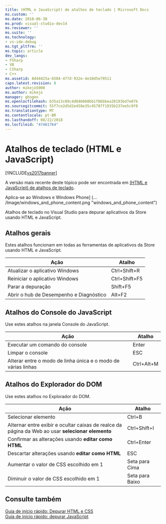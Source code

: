 ```yaml
---
title: (HTML e JavaScript) de atalhos de teclado | Microsoft Docs
ms.custom: ''
ms.date: 2018-06-30
ms.prod: visual-studio-dev14
ms.reviewer: ''
ms.suite: ''
ms.technology:
- vs-ide-debug
ms.tgt_pltfrm: ''
ms.topic: article
dev_langs:
- FSharp
- VB
- CSharp
- C++
ms.assetid: 8d44425a-6584-477d-932e-4e10d5e79511
caps.latest.revision: 8
author: mikejo5000
ms.author: mikejo
manager: ghogen
ms.openlocfilehash: b35a13c09c4d846088bb1f86bbea28193bd7e07b
ms.sourcegitcommit: 55f7ce2d5d2e458e35c45787f1935b237ee5c9f8
ms.translationtype: MT
ms.contentlocale: pt-BR
ms.lasthandoff: 08/22/2018
ms.locfileid: "47461764"
---
```

# <a name="keyboard-shortcuts-html-and-javascript"></a>Atalhos de teclado (HTML e JavaScript)
[!INCLUDE[vs2017banner](../includes/vs2017banner.md)]

A versão mais recente deste tópico pode ser encontrada em [(HTML e JavaScript) de atalhos de teclado](https://docs.microsoft.com/visualstudio/debugger/keyboard-shortcuts-html-and-javascript).  
  
Aplica-se ao Windows e Windows Phone] (... /Image/windows_and_phone_content.png "windows_and_phone_content")  
  
 Atalhos de teclado no Visual Studio para depurar aplicativos da Store usando HTML e JavaScript.  
  
## <a name="general-shortcuts"></a>Atalhos gerais  
 Estes atalhos funcionam em todas as ferramentas de aplicativos da Store usando HTML e JavaScript.  
  
|Ação|Atalho|  
|------------|--------------|  
|Atualizar o aplicativo Windows|Ctrl+Shift+R|  
|Reiniciar o aplicativo Windows|Ctrl+Shift+F5|  
|Parar a depuração|Shift+F5|  
|Abrir o hub de Desempenho e Diagnóstico|Alt+F2|  
  
## <a name="javascript-console-shortcuts"></a>Atalhos do Console do JavaScript  
 Use estes atalhos na janela Console do JavaScript.  
  
|Ação|Atalho|  
|------------|--------------|  
|Executar um comando do console|Enter|  
|Limpar o console|ESC|  
|Alterar entre o modo de linha única e o modo de várias linhas|Ctrl+Alt+M|  
  
## <a name="dom-explorer-shortcuts"></a>Atalhos do Explorador do DOM  
 Use estes atalhos no Explorador do DOM.  
  
|Ação|Atalho|  
|------------|--------------|  
|Selecionar elemento|Ctrl+B|  
|Alternar entre exibir e ocultar caixas de realce da página da Web ao usar **selecionar elemento**|Ctrl+Shift+I|  
|Confirmar as alterações usando **editar como HTML**|Ctrl+Enter|  
|Descartar alterações usando **editar como HTML**|ESC|  
|Aumentar o valor de CSS escolhido em 1|Seta para Cima|  
|Diminuir o valor de CSS escolhido em 1|Seta para Baixo|  
  
## <a name="see-also"></a>Consulte também  
 [Guia de início rápido: Depurar HTML e CSS](../debugger/quickstart-debug-html-and-css.md)   
 [Guia de início rápido: depurar JavaScript](../debugger/quickstart-debug-javascript-using-the-console.md)



